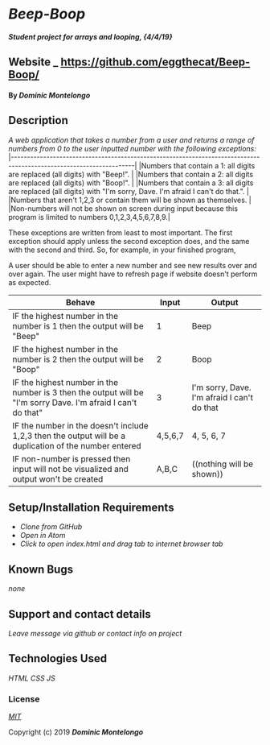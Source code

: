 # _Beep-Boop_

#### _Student project for arrays and looping, {4/4/19}_

## Website _ https://github.com/eggthecat/Beep-Boop/

#### By _**Dominic Montelongo**_

## Description

_A web application that takes a number from a user and returns a range of numbers from 0 to the user inputted number with the following exceptions:_
|--------------------------------------------------------------------------------------------------------------------|
|Numbers that contain a 1: all digits are replaced (all digits) with "Beep!".                                        |
|Numbers that contain a 2: all digits are replaced (all digits) with "Boop!".                                        |
|Numbers that contain a 3: all digits are replaced (all digits) with "I'm sorry, Dave. I'm afraid I can't do that.". |
|Numbers that aren't 1,2,3 or contain them will be shown as themselves.                                              |
|Non-numbers will not be shown on screen during input because this program is limited to numbers 0,1,2,3,4,5,6,7,8,9.|

These exceptions are written from least to most important. The first exception should apply unless the second exception does, and the same with the second and third. So, for example, in your finished program,

A user should be able to enter a new number and see new results over and over again.  The user might have to refresh page if website doesn't perform as expected.

| Behave                                                                                                         | Input  | Output                                      |  
|----------------------------------------------------------------------------------------------------------------|--------|---------------------------------------------|
| IF the highest number in the number is 1 then the output will be "Beep"                                        | 1      | Beep                                        |   
| IF the highest number in the number is 2 then the output will be "Boop"                                        | 2      | Boop                                        |   
| IF the highest number in the number is 3 then the output will be "I'm sorry Dave.  I'm afraid I can't do that" | 3      | I'm sorry, Dave. I'm afraid I can't do that |  
| IF the number in the doesn't include 1,2,3 then the output will be a duplication of the number entered         | 4,5,6,7| 4, 5, 6, 7                                  |
| IF non-number is pressed then input will not be visualized and output won't be created                         | A,B,C  | ((nothing will be shown))                   |


## Setup/Installation Requirements

* _Clone from GitHub_
* _Open in Atom_
* _Click to open index.html and drag tab to internet browser tab_

## Known Bugs

_none_

## Support and contact details

_Leave message via github or contact info on project_

## Technologies Used

_HTML CSS JS_

### License

*[MIT](https://choosealicense.com/licenses/mit/)*

Copyright (c) 2019 **_Dominic Montelongo_**
